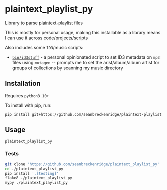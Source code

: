 # plaintext_playlist_py

Library to parse [plaintext-playlist](https://github.com/seanbreckenridge/plaintext-playlist) files

This is mostly for personal usage, making this installable as a library means I can use it across code/projects/scripts

Also includes some `ID3`/music scripts:

- [`bin/id3stuff`](bin/id3stuff) - a personal opinionated script to set ID3 metadata on `mp3` files using `mutagen` -- prompts me to set the arist/album/album artist for groups of collections by scanning my music directory

## Installation

Requires `python3.10+`

To install with pip, run:

    pip install git+https://github.com/seanbreckenridge/plaintext-playlist

## Usage

`plaintext_playlist_py`

### Tests

```bash
git clone 'https://github.com/seanbreckenridge/plaintext_playlist_py'
cd ./plaintext_playlist_py
pip install '.[testing]'
flake8 ./plaintext_playlist_py
mypy ./plaintext_playlist_py
```
